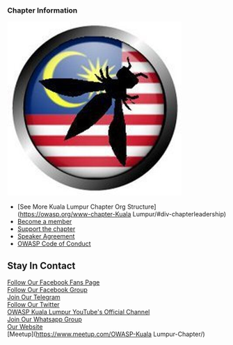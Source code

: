 ### Chapter Information

![OWASP Kuala Lumpur Chapter](owaspmy.jpeg
"OWASP Kuala Lumpur Chapter")

* [See More Kuala Lumpur Chapter Org Structure](https://owasp.org/www-chapter-Kuala Lumpur/#div-chapterleadership)
* [Become a member](https://owasp.org/membership/)
* [Support the chapter](https://owasp.org/donate/)
* [Speaker Agreement](https://owasp.org/www-policy/legal/speaker-agreement)
* [OWASP Code of Conduct](https://owasp.org/www-policy/operational/code-of-conduct)

## Stay In Contact
[Follow Our Facebook Fans Page](http://www.facebook.com/OWASP.Malaysia)<br>
[Follow Our Facebook Group](http://www.facebook.com/groups/owaspmy)<br>
[Join Our Telegram](https://t.me/joinchat/PHrO45cMnXqEKH2c)<br>
[Follow Our Twitter](http://twitter.com/owaspmy)<br>
[OWASP Kuala Lumpur YouTube's Official Channel](https://www.youtube.com/channel/)<br>
[Join Our Whatsapp Group](https://chat.whatsapp.com/invite/)<br>
[Our Website](http://www.OWASP.my)<br>
[Meetup](https://www.meetup.com/OWASP-Kuala Lumpur-Chapter/)<br>
